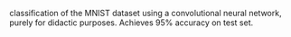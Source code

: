 classification of the MNIST dataset using a convolutional neural network, purely for didactic purposes. Achieves 95% accuracy on test set.
